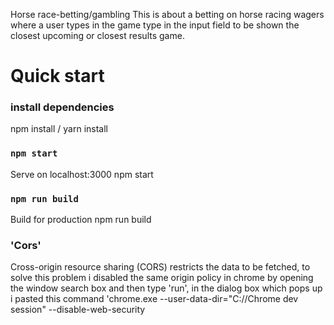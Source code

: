 Horse race-betting/gambling
This is about a betting on horse racing wagers where a user types in the game type in the input field to be shown the closest upcoming or closest results game.

# Quick start

### install dependencies
npm install / yarn install

### `npm start`
Serve on localhost:3000 npm start

### `npm run build`
Build for production npm run build


### 'Cors'
Cross-origin resource sharing (CORS) restricts the data to be fetched, to solve this problem i disabled the same origin policy in chrome by opening the window search box and then type 'run', in the dialog box which pops up i pasted this command                     'chrome.exe --user-data-dir="C://Chrome dev session" --disable-web-security

